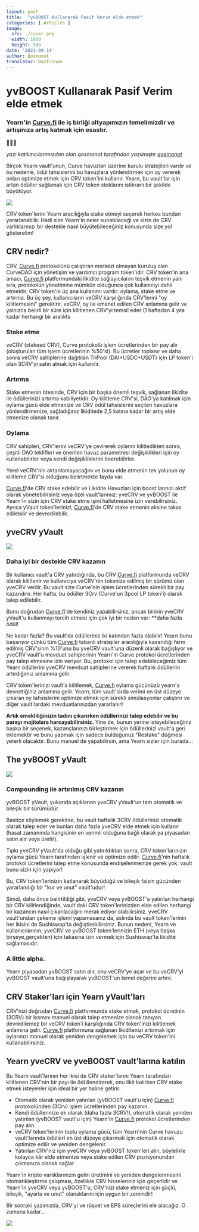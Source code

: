 ```yaml
---
layout: post
title:  "yvBOOST Kullanarak Pasif Verim elde etmek"
categories: [ Articles ]
image:
  src: ./cover.png
  width: 1050
  height: 543
date: '2021-09-14'
author: Qosmonot
translator: Dastronom
---
```


# yvBOOST Kullanarak Pasif Verim elde etmek

### Yearn'in [Curve.fi](http://curve.fi/) ile iş birliği altyapımızın temelimizdir ve artışınıza artış katmak için esastır.

🔵🤝🌈

_yazı katılımcılarımızdan olan qosmonot tarafından yazılmıştır_ [_qosmonot_](http://twitter.com/qosmonot)

Birçok Yearn vault'unun, Curve havuzları üzerine kurulu stratejileri vardır ve bu nedenle, ödül tahsislerini bu havuzlara yönlendirmek için oy vererek onları optimize etmek için CRV token'ini kullanır. Yearn, bu vault'lar için artan ödüller sağlamak için CRV token stoklarını istikrarlı bir şekilde büyütüyor.

![](image1.png?w=1050&h=651)

CRV token'lerini Yearn aracılığıyla stake etmeyi seçerek herkes bundan yararlanabilir. Hadi size Yearn'in neler sunabileceği ve sizin de CRV varlıklarınızı bir destekle nasıl büyütebileceğiniz konusunda size yol gösterelim!

## CRV nedir?

CRV, [Curve.fi](http://curve.fi/) protokolünü çalıştıran merkezi olmayan kuruluş olan CurveDAO için yönetişim ve yardımcı program token'idir. CRV token'in ana amacı, [Curve.fi](http://curve.fi/) platformundaki likidite sağlayıcılarını teşvik etmenin yanı sıra, protokolün yönetimine mümkün olduğunca çok kullanıcıyı dahil etmektir. CRV token'in üç ana kullanımı vardır: oylama, stake etme ve artırma. Bu üç şey, kullanıcıların veCRV karşılığında CRV'lerini "oy kilitlemesini" gerektirir. veCRV, oy ile emanet edilen CRV anlamına gelir ve yalnızca belirli bir süre için kilitlenen CRV'yi temsil eder (1 haftadan 4 yıla kadar herhangi bir aralıkta

### Stake etme

veCRV (stakeed CRV), Curve protokolü işlem ücretlerinden bir pay alır (oluşturulan tüm işlem ücretlerinin %50'si). Bu ücretler toplanır ve daha sonra veCRV sahiplerine dağıtılan TriPool (DAI+USDC+USDT) için LP token'i olan 3CRV'yi satın almak için kullanılır.

### Artırma

Stake etmenin ötesinde, CRV için bir başka önemli teşvik, sağlanan likidite ile ödüllerinizi artırma kabiliyetidir. Oy kilitleme CRV'si, DAO'ya katılmak için oylama gücü elde etmenize ve CRV ödül tahsislerini seçilen havuzlara yönlendirmenize, sağladığınız likiditede 2,5 katına kadar bir artış elde etmenize olanak tanır.

### Oylama

CRV sahipleri, CRV'lerini veCRV'ye çevirerek oylarını kilitledikten sonra, çeşitli DAO teklifleri ve önerilen havuz parametresi değişiklikleri için oy kullanabilirler veya kendi değişikliklerini önerebilirler.

Yerel veCRV'nin aktarılamayacağını ve bunu elde etmenin tek yolunun oy kilitleme CRV'si olduğunu belirtmekte fayda var.

[Curve.fi](http://curve.fi/)'de CRV stake edebilir ve Likidite Havuzları için boost'larınızı aktif olarak yönetebilirsiniz veya özel vault'larımız: yveCRV ve yvBOOST ile Yearn'in sizin için CRV stake etme işini halletmesine izin verebilirsiniz. Ayrıca yVault token'lerinizi, [Curve.fi](http://curve.fi/)'de CRV stake etmenin aksine takas edilebilir ve devredilebilir.

## yveCRV yVault

![](image2.png?w=128&h=128)

### Daha iyi bir destekle CRV kazanın

Bir kullanıcı vault'a CRV yatırdığında, bu CRV [Curve.fi](http://curve.fi/) platformunda veCRV olarak kilitlenir ve kullanıcıya veCRV'nin tokenize edilmiş bir sürümü olan yveCRV verilir. Bu vault size Curve'nin işlem ücretlerinden sürekli bir pay kazandırır. Her hafta, bu ödüller 3Crv (Curve'un 3pool LP token'i) olarak talep edilebilir.

Bunu doğrudan [Curve.fi](http://curve.fi/)'de kendiniz yapabilirsiniz, ancak birinin yveCRV yVault'u kullanmayı tercih etmesi için çok iyi bir neden var: **daha fazla ödül!

Ne kadar fazla? Bu vault'da ödülleriniz iki katından fazla olabilir! Yearn bunu başarıyor çünkü tüm [Curve.fi](http://curve.fi/) tabanlı stratejiler aracılığıyla kazandığı farm edilmiş CRV'sinin %10'unu bu yveCRV vault'una düzenli olarak bağışlıyor ve yveCRV vault'u mevduat sahiplerinin Yearn'in Curve protokol ücretlerinden pay talep etmesine izin veriyor. Bu, protokol için talep edebileceğimiz tüm Yearn ödüllerini yveCRV mevduat sahiplerine vererek haftalık ödüllerini artırdığımız anlamına gelir.

CRV token'lerinizi vault'a kilitlemek, [Curve.fi](http://curve.fi/) oylama gücünüzü yearn'a devrettiğiniz anlamına gelir. Yearn, tüm vault'larda verimi en üst düzeye çıkaran oy tahsislerini optimize etmek için sürekli simülasyonlar çalıştırır ve diğer vault'lardaki mevduatlarınızdan yararlanır!

**Artık emekliliğinizin tadını çıkarırken ödüllerinizi talep edebilir ve bu parayı mojitolara harcayabilirsiniz.** Yine de, bunun yerine isteyebileceğiniz başka bir seçenek, kazançlarınızı birleştirmek için ödüllerinizi vault'a geri eklemektir ve bunu yapmak için sadece bulduğunuz "Restake" düğmesi yeterli olacaktır. Bunu manuel de yapabilirsin, ama Yearn sizler için burada...

## The yvBOOST yVault

![](image3.png?w=128&h=128)

### Compounding ile artırılmış CRV kazanın

yvBOOST yVault, yukarıda açıklanan yveCRV yVault'un tam otomatik ve bileşik bir sürümüdür.

Basitçe söylemek gerekirse, bu vault haftalık 3CRV ödüllerinizi otomatik olarak talep eder ve bunları daha fazla yveCRV elde etmek için kullanır (hasat zamanında hangisinin en verimli olduğuna bağlı olarak ya piyasadan satın alır veya üretir).

Tıpkı yveCRV yVault'da olduğu gibi yatırıldıktan sonra, CRV token'larınızın oylama gücü Yearn tarafından işlenir ve optimize edilir. [Curve.fi](http://curve.fi/)'nin haftalık protokol ücretlerini talep etme konusunda endişelenmenize gerek yok, vault bunu sizin için yapıyor!

Bu, CRV token'lerinizin katlanarak büyüdüğü ve bileşik faizin gücünden yararlandığı bir "kur ve unut" vault'udur!

Şimdi, daha önce belirtildiği gibi, yveCRV veya yvBOOST'a yatırılan herhangi bir CRV kilitlendiğinde, vault'daki CRV token'lerinizden elde edilen herhangi bir kazancın nasıl çıkarılacağını merak ediyor olabilirsiniz. yveCRV vault'undan çekeme işlemi yapamasanız da, aslında bu vault token'lerinin her ikisini de Sushiswap'ta değiştirebilirsiniz. Bunun nedeni, Yearn ve kullanıcılarının, yveCRV ve yvBOOST token'lerinizin ETH (veya başka birşeye,gerçekten) için takasına izin vermek için Sushiswap'ta likidite sağlamasıdır.

### A little alpha.

Yearn piyasadan yvBOOST satın alır, onu veCRV'ye açar ve bu veCRV'yi yvBOOST vault'una bağışlayarak yvBOOST'un temel değerini artırır.

## CRV Staker'ları için Yearn yVault'ları

CRV'nizi doğrudan [Curve.fi](http://curve.fi/) platformunda stake etmek, protokol ücretinin (3CRV) bir kısmını manuel olarak talep etmenize olanak tanıyan devredilemez bir veCRV token'i karşılığında CRV token'inizi kilitlemek anlamına gelir. [Curve.fi](http://curve.fi/) platformuna sağlanan likiditenizi artırmak için oylarınızı manuel olarak yeniden dengelemek için bu veCRV token'ini kullanabilirsiniz.

## Yearn yveCRV ve yveBOOST vault'larına katılın

Bu Yearn vault'larının her ikisi de CRV staker'larını Yearn tarafından kilitlenen CRV'nin bir payı ile ödüllendirerek, onu likit kalırken CRV stake etmek isteyenler için ideal bir yer haline getirir:

- Otomatik olarak yeniden yatırılan (yvBOOST vault'u için) [Curve.fi](http://curve.fi/) protokolünden (3Crv) işlem ücretlerinden pay kazanın.
- Kendi ödüllerinize ek olarak (daha fazla 3CRV!), otomatik olarak yeniden yatırılan (yvBOOST vault'u için) Yearn'in [Curve.fi](http://curve.fi/) protokol ücretlerinden pay alın.
- veCRV teken'lerinin toplu oylama gücü, tüm Yearn'nin Curve havuzu vault'larında ödülleri en üst düzeye çıkarmak için otomatik olarak optimize edilir ve yeniden dengelenir.
- Yatırılan CRV'niz için yveCRV veya yvBOOST token'leri alın, böylelikle kolayca kâr elde etmenize veya stake edilen CRV pozisyonundan çıkmanıza olanak sağlar

Yearn'in kripto varlıklarınızın getiri üretimini ve yeniden dengelenmesini otomatikleştirme çalışması, özellikle CRV hisseleriniz için geçerlidir ve Yearn'in yveCRV veya yvBOOST'u, CRV'nizi stake etmeniz için güçlü, bileşik, "ayarla ve unut" olanaklarını için uygun bir zemindir!

Bir sonraki yazımızda, CRV'yi ve rüşvet ve EPS süreçlerini ele alacağız. O zamana kadar…

![](image4.png?w=1050&h=543)

